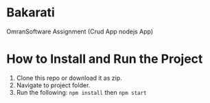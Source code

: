 # Bakarati
OmranSoftware Assignment (Crud App nodejs App)
# How to Install and Run the Project
 1. Clone this repo or download it as zip.
 2. Navigate to project folder.
 3. Run the following:
	 `npm install`
	 then 
	 `npm start`
